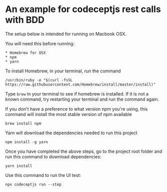 An example for codeceptjs rest calls with BDD
============================================================

The setup below is intended for running on Macbook OSX. 

You will need this before running: 

    * Homebrew for OSX 
    * npm 
    * yarn

To install Homebrew, in your terminal, run the command
 
    /usr/bin/ruby -e "$(curl -fsSL https://raw.githubusercontent.com/Homebrew/install/master/install)"
    
Type `brew` in your terminal to see if homebrew is installed. If it is not a known command, try restarting your terminal and run the command again.    

If you don't have a preference to what version npm you're using, this command will install the most stable version of npm available

    brew install npm
     
Yarn will download the dependencies needed to run this project  

    npm install -g yarn
     
Once you have completed the above steps, go to the project root folder and run this command to download dependencies:  

    yarn install
    
Use this command to run the UI test:

    npx codeceptjs run --step 